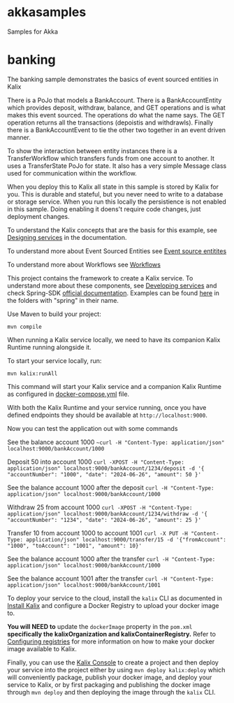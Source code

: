 # akkasamples
Samples for Akka

# banking
The banking sample demonstrates the basics of event sourced entities in Kalix

There is a PoJo that models a BankAccount. There is a BankAccountEntity which provides deposit, withdraw, balance, and GET operations and is what makes this event sourced. The operations do what the name says. The GET operation returns all the transactions (depoistis and withdrawls). Finally there is a BankAccountEvent to tie the other two together in an event driven manner.

To show the interaction between entity instances there is a TransferWorkflow which transfers funds from one account to another. It uses a TransferState PoJo for state. It also has a very simple Message class used for communication within the workflow. 

When you deploy this to Kalix all state in this sample is stored by Kalix for you. This is durable and stateful, but you never need to write to a database or storage service. When you run this locally the persistience is not enabled in this sample. Doing enabling it doens't require code changes, just deployment changes. 

To understand the Kalix concepts that are the basis for this example, see [Designing services](https://docs.kalix.io/java/development-process.html) in the documentation. 

To understand more about Event Sourced Entities see [Event source entitites](https://docs.kalix.io/java/event-sourced-entities.html)

To understand more about Workflows see [Workflows](https://docs.kalix.io/java/workflows.html)

This project contains the framework to create a Kalix service. To understand more about these components, see [Developing services](https://docs.kalix.io/services/) and check Spring-SDK [official documentation](https://docs.kalix.io/spring/index.html). Examples can be found [here](https://github.com/lightbend/kalix-jvm-sdk/tree/main/samples) in the folders with "spring" in their name.


Use Maven to build your project:

```shell
mvn compile
```


When running a Kalix service locally, we need to have its companion Kalix Runtime running alongside it.

To start your service locally, run:

```shell
mvn kalix:runAll
```

This command will start your Kalix service and a companion Kalix Runtime as configured in [docker-compose.yml](./docker-compose.yml) file.

With both the Kalix Runtime and your service running, once you have defined endpoints they should be available at `http://localhost:9000`.

Now you can test the application out with some commands

See the balance account 1000
`~curl -H "Content-Type: application/json" localhost:9000/bankAccount/1000`

Deposit 50 into account 1000
`curl -XPOST -H "Content-Type: application/json" localhost:9000/bankAccount/1234/deposit -d '{ "accountNumber": "1000", "date": "2024-06-26", "amount": 50 }'`

See the balance account 1000 after the deposit
`curl -H "Content-Type: application/json" localhost:9000/bankAccount/1000`

Withdraw 25 from account 1000
`curl -XPOST -H "Content-Type: application/json" localhost:9000/bankAccount/1234/withdraw -d '{ "accountNumber": "1234", "date": "2024-06-26", "amount": 25 }'`

Transfer 10 from account 1000 to account 1001
`curl -X PUT -H "Content-Type: application/json" localhost:9000/transfer/15 -d '{"fromAccount": "1000", "toAccount": "1001", "amount": 10}'`

See the balance account 1000 after the transfer
`curl -H "Content-Type: application/json" localhost:9000/bankAccount/1000`

See the balance account 1001 after the transfer
`curl -H "Content-Type: application/json" localhost:9000/bankAccount/1001`

To deploy your service to the cloud, install the `kalix` CLI as documented in
[Install Kalix](https://docs.kalix.io/kalix/install-kalix.html)
and configure a Docker Registry to upload your docker image to.

**You will NEED to** update the `dockerImage` property in the `pom.xml` **specifically the kalixOrganization and kalixContainerRegistry.** Refer to
[Configuring registries](https://docs.kalix.io/projects/container-registries.html)
for more information on how to make your docker image available to Kalix.

Finally, you can use the [Kalix Console](https://console.kalix.io)
to create a project and then deploy your service into the project either by using `mvn deploy kalix:deploy` which
will conveniently package, publish your docker image, and deploy your service to Kalix, or by first packaging and
publishing the docker image through `mvn deploy` and then deploying the image
through the `kalix` CLI.
